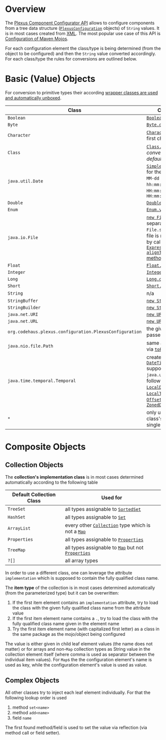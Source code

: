 <!-- MACRO{toc} -->

# Overview

The [Plexus Component Configurator API](apidocs/org/codehaus/plexus/component/configurator/package-summary.html) allows to configure components from a tree data structure ([`PlexusConfiguration`](apidocs/org/codehaus/plexus/configuration/PlexusConfiguration.html) objects) of `String` values. It is in most cases created from [XML](apidocs/org/codehaus/plexus/configuration/xml/XmlPlexusConfiguration.html). The most popular use case of this API is [Configuration of Maven Mojos](https://maven.apache.org/guides/mini/guide-configuring-plugins.html).

For each configuration element the class/type is being determined (from the object to be configured) and then the `String` value converted accordingly. For each class/type the rules for conversions are outlined below.

# Basic (Value) Objects

For conversion to primitive types their according [wrapper classes are used and automatically unboxed](https://docs.oracle.com/javase/tutorial/java/data/autoboxing.html).

Class | Conversion from String | Since
---|---|---
`Boolean` | [`Boolean.valueOf(String)`](https://docs.oracle.com/javase/8/docs/api/java/lang/Boolean.html#valueOf-java.lang.String-) | 
`Byte` | [`Byte.decode(String)`](https://docs.oracle.com/javase/8/docs/api/java/lang/Byte.html#decode-java.lang.String-) |
`Character` | [`Character.valueOf(char)`](https://docs.oracle.com/javase/8/docs/api/java/lang/Character.html#valueOf-char-) of the first character in the given string | 
`Class` | [`Class.forName(String)`](https://docs.oracle.com/javase/8/docs/api/java/lang/Class.html#forName-java.lang.String-). *This conversion is not enabled by default*. |
`java.util.Date` | [`SimpleDateFormat.parse(String)`](https://docs.oracle.com/javase/8/docs/api/java/text/DateFormat.html#parse-java.lang.String-) for the following patterns: `yyyy-MM-dd hh:mm:ss.S a`, `yyyy-MM-dd hh:mm:ssa`, `yyyy-MM-dd HH:mm:ss.S` or `yyyy-MM-dd HH:mm:ss` | 
`Double` | [`Double.valueOf(String)`](https://docs.oracle.com/javase/8/docs/api/java/lang/Double.html#valueOf-java.lang.String-) | 
`Enum` | [`Enum.valueOf(String)`](https://docs.oracle.com/javase/8/docs/api/java/lang/Enum.html#valueOf-java.lang.String-) | 
`java.io.File` | [`new File(String)`](https://docs.oracle.com/javase/8/docs/api/java/io/File.html#File-java.lang.String-) with the file separators normalized to `File.separatorChar`. In case the file is relative, it is made absolute by calling the given [`ExpressionEvaluator's alignToBaseDirectory(File)` method](apidocs/org/codehaus/plexus/component/configurator/expression/ExpressionEvaluator.html#alignToBaseDirectory(java.io.File)). | 
`Float` | [`Float.valueOf(String)`](https://docs.oracle.com/javase/8/docs/api/java/lang/Float.html#valueOf-java.lang.String-) | 
`Integer` | [`Integer.decode(String)`](https://docs.oracle.com/javase/8/docs/api/java/lang/Integer.html#decode-java.lang.String-) | 
`Long` | [`Long.decode(String)`](https://docs.oracle.com/javase/8/docs/api/java/lang/Long.html#decode-java.lang.String-) | 
`Short` | [`Short.decode(String)`](https://docs.oracle.com/javase/8/docs/api/java/lang/Short.html#decode-java.lang.String-) | 
`String` | n/a | 
`StringBuffer` | [`new StringBuffer(String)`](https://docs.oracle.com/javase/8/docs/api/java/lang/StringBuffer.html#StringBuffer-java.lang.String-) | 
`StringBuilder` | [`new StringBuilder(String)`](https://docs.oracle.com/javase/8/docs/api/java/lang/StringBuilder.html#StringBuilder-java.lang.String-) | 
`java.net.URI` | [`new URI(String)`](https://docs.oracle.com/javase/8/docs/api/java/net/URI.html#URI-java.lang.String-) | 
`java.net.URL` | [`new URL(String)`](https://docs.oracle.com/javase/8/docs/api/java/net/URL.html#URL-java.lang.String-) |
`org.codehaus.plexus.configuration.PlexusConfiguration` | the given `PlexusConfiguration` is passed as is (no conversion) | 
`java.nio.file.Path` | same as `java.io.File` converted via [`toPath()`](https://docs.oracle.com/javase/8/docs/api/java/io/File.html#toPath--) | 0.0.9.M3
`java.time.temporal.Temporal` | created from via [`DateTimeFormatter.parse(String)`](https://docs.oracle.com/javase/8/docs/api/java/time/format/DateTimeFormatter.html#parse-java.lang.CharSequence-) supporting same patterns as `java.util.Date`. Supports the following [`Temporal`](https://docs.oracle.com/javase/8/docs/api/java/time/temporal/Temporal.html) classes: [`LocalDate`](https://docs.oracle.com/javase/8/docs/api/java/time/temporal/LocalDate.html), [`LocalDateTime`](https://docs.oracle.com/javase/8/docs/api/java/time/temporal/LocalDateTime.html), [`LocalTime`](https://docs.oracle.com/javase/8/docs/api/java/time/temporal/LocalTime.html), [`Instant`](https://docs.oracle.com/javase/8/docs/api/java/time/temporal/Instant.html), [`OffsetDateTime`](https://docs.oracle.com/javase/8/docs/api/java/time/temporal/OffsetDateTime.html), [`OffsetTime`](https://docs.oracle.com/javase/8/docs/api/java/time/temporal/OffsetTime.html) and [`ZonedDateTime`](https://docs.oracle.com/javase/8/docs/api/java/time/temporal/ZonedDateTime.html) | 0.0.9.M3
`*` | only used as last resort, try class's constructor taking a single `String` value | 0.0.9.M3

# Composite Objects

## Collection Objects

The **collection's implementation class** is in most cases determined automatically according to the following table

Default Collection Class | Used for
--- | ---
`TreeSet` | all types assignable to [`SortedSet`](https://docs.oracle.com/javase/8/docs/api/java/util/SortedSet.html)
`HashSet` | all types assignable to [`Set`](https://docs.oracle.com/javase/8/docs/api/java/util/Set.html)
`ArrayList` | every other [`Collection`](https://docs.oracle.com/javase/8/docs/api/java/util/Collection.html) type which is not a [`Map`](https://docs.oracle.com/javase/8/docs/api/java/util/Map.html)
`Properties` | all types assignable to [`Properties`](https://docs.oracle.com/javase/8/docs/api/java/util/Properties.html)
`TreeMap` | all types assignable to [`Map`](https://docs.oracle.com/javase/8/docs/api/java/util/Map.html) but not [`Properties`](https://docs.oracle.com/javase/8/docs/api/java/util/Properties.html)
`?[]` | all array types

In order to use a different class, one can leverage the attribute `implementation` which is supposed to contain the fully qualified class name.

The **item type** of the collection is in most cases determined automatically (from the parameterized type) but it can be overwritten:

1. If the first item element contains an `implementation` attribute, try to load the class with the given fully qualified class name from the attribute value
1. If the first item element name contains a `.`, try to load the class with the fully qualified class name given in the element name
1. Try the first item element name (with capitalized first letter) as a class in the same package as the mojo/object being configured

The value is either given in child leaf element values (the name does not matter) or for arrays and non-`Map` collection types as String value in the collection element itself (where comma is used as separator between the individual item values).
For `Map`s the the configuration element's name is used as key, while the configuration element's value is used as value.

## Complex Objects

All other classes try to inject each leaf element individually. For that the following lookup order is used

1. method `set<name>`
1. method `add<name>`
1. field `name`

The first found method/field is used to set the value via reflection (via method call or field setter).
